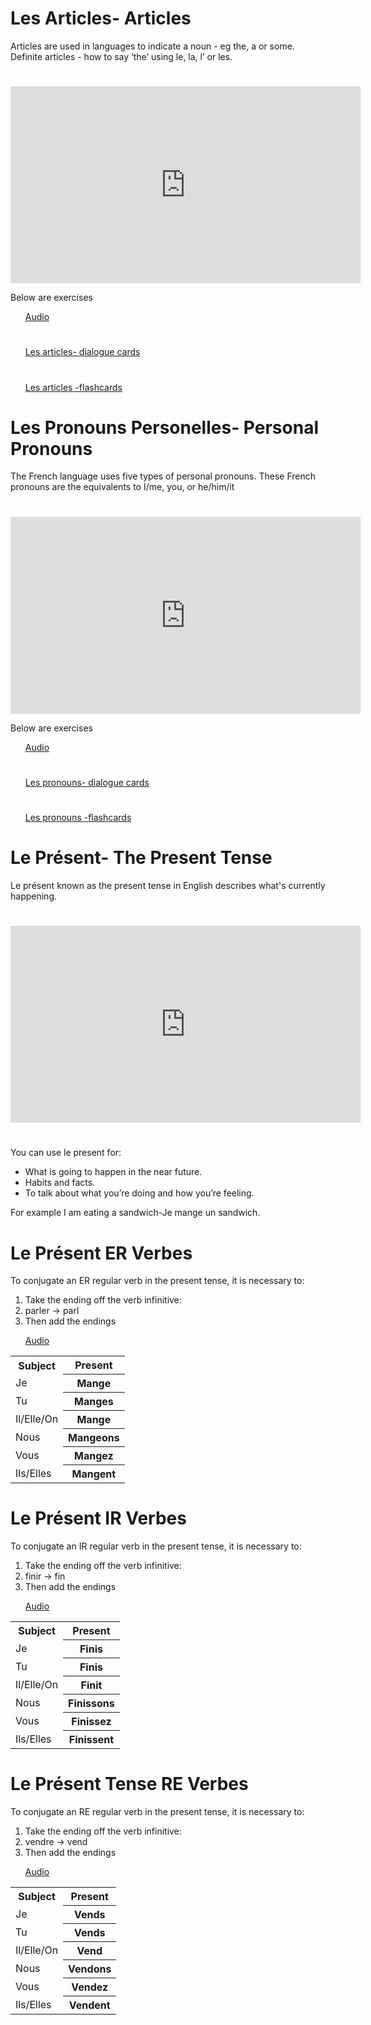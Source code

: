 <h1>Les Articles- Articles</h1>
Articles are used in languages to indicate a noun - eg the, a or some.
Definite articles - how to say ‘the’ using le, la, l’ or les.

<h1></h1>

<iframe width="560" height="315" src="https://www.youtube.com/embed/NukTD7A81uY" frameborder="0" allow="accelerometer; autoplay; encrypted-media; gyroscope; picture-in-picture" allowfullscreen></iframe>

Below are exercises 
<ul>
 
<a href="https://h5p.org/h5p/embed/404204">Audio</a>

<h1></h1>

<a href="https://h5p.org/h5p/embed/403082"> Les articles- dialogue cards</a>

<h1></h1>

<a href="https://h5p.org/h5p/embed/374396">Les articles -flashcards</a>
</ul>

<h1>Les Pronouns Personelles- Personal Pronouns</h1>
The French language uses five types of personal pronouns. These French pronouns are the equivalents to I/me, you, or he/him/it

<h1></h1>

<iframe width="560" height="315" src="https://www.youtube.com/embed/1TEjPPXd3Ns" frameborder="0" allow="accelerometer; autoplay; encrypted-media; gyroscope; picture-in-picture" allowfullscreen></iframe>

Below are exercises
<ul>
<a href="https://h5p.org/h5p/embed/404203">Audio</a>
 
 <h1></h1>
 
<a href="https://h5p.org/h5p/embed/399600">Les pronouns- dialogue cards</a>
 
 <h1></h1>
 
<a href="https://h5p.org/h5p/embed/403088">Les pronouns -flashcards </a>
</ul>
 
<h1>Le Présent- The Present Tense</h1>

Le présent known as the present tense in English describes what's currently happening.

<h1></h1>


<iframe width="560" height="315" src="https://www.youtube.com/embed/ahmIEn3liXI" frameborder="0" allow="accelerometer; autoplay; encrypted-media; gyroscope; picture-in-picture" allowfullscreen></iframe>

<h1></h1>

You can use le present for:
<ul>
<li>What is going to happen in the near future.</li>
<li>Habits and facts.</li>
<li>To talk about what you’re doing and how you’re feeling.</li>
</ul>
For example I am eating a sandwich-Je mange un sandwich.




<h1>Le Présent ER Verbes</h1>
<table>
<tr><th>Subject</th><th> Present</th> 
<tr><td>Je<th> Mange</th> 
<tr><td>Tu<th> Manges</th>  
<tr><td>Il/Elle/On<th> Mange</th> 
<tr><td>Nous<th> Mangeons</th> 
<tr><td>Vous<th> Mangez</th> 
<tr><td>Ils/Elles<th> Mangent</th> 


To conjugate an ER regular verb in the present tense, it is necessary to:
<ol>
<li>Take the ending off the verb infinitive:</li>
<li>parler → parl</li> 
<li>Then add the endings</li>
 
<a href="https://h5p.org/h5p/embed/404208">Audio</a>



<table>
<tr><th>Subject</th><th> Present</th> 
<tr><td>Je<th> Finis</th> 
<tr><td>Tu<th> Finis</th>  
<tr><td>Il/Elle/On<th> Finit</th> 
<tr><td>Nous<th> Finissons</th> 
<tr><td>Vous<th> Finissez</th> 
<tr><td>Ils/Elles<th> Finissent</th>




<h1>Le Présent IR Verbes</h1>

To conjugate an IR regular verb in the present tense, it is necessary to:
<ol>
<li>Take the ending off the verb infinitive:</li>
<li>finir → fin</li> 
<li>Then add the endings</li>
 
<a href="https://h5p.org/h5p/embed/404209">Audio</a>
</ol>

<table>
<tr><th>Subject</th><th> Present</th> 
<tr><td>Je<th> Vends</th> 
<tr><td>Tu<th> Vends</th>  
<tr><td>Il/Elle/On<th> Vend</th> 
<tr><td>Nous<th> Vendons</th> 
<tr><td>Vous<th> Vendez</th> 
<tr><td>Ils/Elles<th> Vendent</th>




<h1>Le Présent Tense RE Verbes</h1>

To conjugate an RE regular verb in the present tense, it is necessary to:
<ol>
<li>Take the ending off the verb infinitive:</li>
<li>vendre → vend</li> 
<li>Then add the endings</li>
 
<a href="https://h5p.org/h5p/embed/404210">Audio</a>
</ol>









